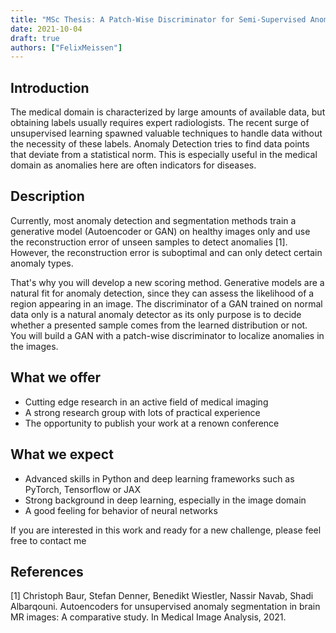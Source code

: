 ```yaml
---
title: "MSc Thesis: A Patch-Wise Discriminator for Semi-Supervised Anomaly Segmentation"
date: 2021-10-04
draft: true
authors: ["FelixMeissen"]
---
```


## Introduction

The medical domain is characterized by large amounts of available data, but obtaining labels usually requires expert radiologists. The recent surge of unsupervised learning spawned valuable techniques to handle data without the necessity of these labels.
Anomaly Detection tries to find data points that deviate from a statistical norm. This is especially useful in the medical domain as anomalies here are often indicators for diseases.

## Description

Currently, most anomaly detection and segmentation methods train a generative model (Autoencoder or GAN) on healthy images only and use the reconstruction error of unseen samples to detect anomalies [1].
However, the reconstruction error is suboptimal and can only detect certain anomaly types.

That's why you will develop a new scoring method.
Generative models are a natural fit for anomaly detection, since they can assess the
likelihood of a region appearing in an image. The discriminator of a GAN trained on normal
data only is a natural anomaly detector as its only purpose is to decide whether a presented
sample comes from the learned distribution or not.
You will build a GAN with a patch-wise discriminator to localize anomalies in the images.

## What we offer

- Cutting edge research in an active field of medical imaging
- A strong research group with lots of practical experience
- The opportunity to publish your work at a renown conference

## What we expect

- Advanced skills in Python and deep learning frameworks such as PyTorch, Tensorflow or JAX
- Strong background in deep learning, especially in the image domain
- A good feeling for behavior of neural networks

If you are interested in this work and ready for a new challenge, please feel free to contact me

## References

[1] Christoph Baur, Stefan Denner, Benedikt Wiestler, Nassir Navab, Shadi Albarqouni. Autoencoders for unsupervised anomaly segmentation in brain MR images: A comparative study. In Medical Image Analysis, 2021.
